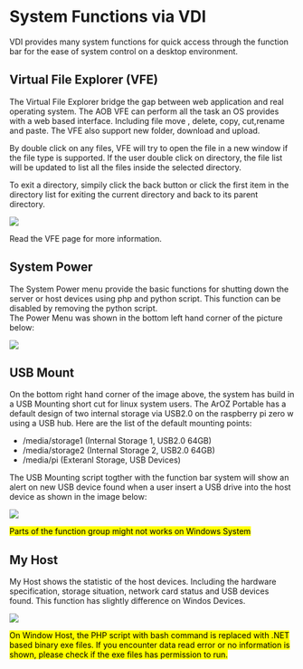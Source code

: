 # System Functions via VDI
VDI provides many system functions for quick access through the function bar for the ease of 
system control on a desktop environment.

## Virtual File Explorer (VFE)
The Virtual File Explorer bridge the gap between web application and real operating system.
The AOB VFE can perform all the task an OS provides with a web based interface. Including file move
, delete, copy, cut,rename and paste. The VFE also support new folder, download and upload.

By double click on any files, VFE will try to open the file in a new window if the file type is
supported. If the user double click on directory, the file list will be updated to list all the
files inside the selected directory.

To exit a directory, simpily click the back button or click the first item in the directory list
for exiting the current directory and back to its parent directory.

![](image/virtual_file_explorer.png)

Read the VFE page for more information.

## System Power
The System Power menu provide the basic functions for shutting down the server or host devices using 
php and python script. This function can be disabled by removing the python script.  
The Power Menu was shown in the bottom left hand corner of the picture below:

![](image/VDI_system_services.png)

## USB Mount
On the bottom right hand corner of the image above, the system has build in a USB Mounting short cut
for linux system users. The ArOZ Portable has a default design of two internal storage via USB2.0 on
the raspberry pi zero w using a USB hub. Here are the list of the default mounting points:

- /media/storage1 (Internal Storage 1, USB2.0 64GB)
- /media/storage2 (Internal Storage 2, USB2.0 64GB)
- /media/pi (Exteranl Storage, USB Devices)

The USB Mounting script togther with the function bar system will show an alert on new USB device 
found when a user insert a USB drive into the host device as shown in the image below:

![](image/USB_Mount.png)

<mark>Parts of the function group might not works on Windows System</mark>

## My Host
My Host shows the statistic of the host devices. Including the hardware specification,
storage situation, network card status and USB devices found. This function has slightly
difference on Windos Devices. 

![](image/my_host.png)

<mark>On Window Host, the PHP script with bash command is replaced with .NET based binary exe files.
If you encounter data read error or no information is shown, please check if the exe files has permission to run.</mark>
